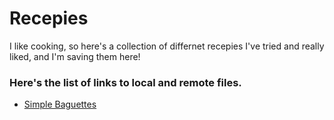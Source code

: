 # Recepies
I like cooking, so here's a collection of differnet recepies I've tried and really liked, and I'm saving them here!


### Here's the list of links to local and remote files.
+ [Simple Baguettes](rec/baguettes)
